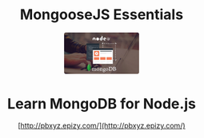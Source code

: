 <div align="center">

# MongooseJS Essentials

<img src="MongooseJS.png" alt="MongooseJS.png" width="150"/>

# Learn MongoDB for Node.js

<!-- ## -- ToDo --

tsconfig

README

001

002 -->

[http://pbxyz.epizy.com/](http://pbxyz.epizy.com/)

</div>
